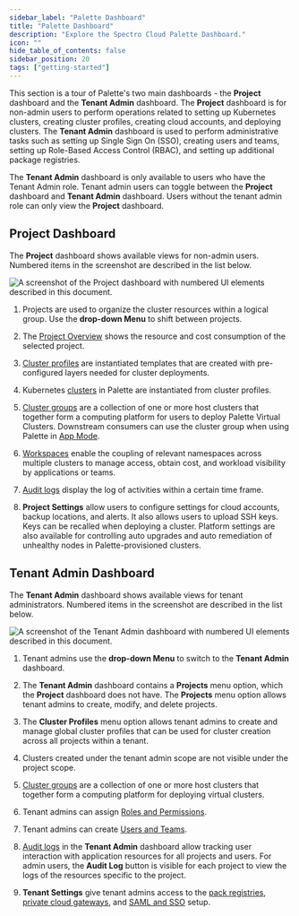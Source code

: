 ```yaml
---
sidebar_label: "Palette Dashboard"
title: "Palette Dashboard"
description: "Explore the Spectro Cloud Palette Dashboard."
icon: ""
hide_table_of_contents: false
sidebar_position: 20
tags: ["getting-started"]
---
```


This section is a tour of Palette's two main dashboards - the **Project** dashboard and the **Tenant Admin** dashboard.
The **Project** dashboard is for non-admin users to perform operations related to setting up Kubernetes clusters,
creating cluster profiles, creating cloud accounts, and deploying clusters. The **Tenant Admin** dashboard is used to
perform administrative tasks such as setting up Single Sign On (SSO), creating users and teams, setting up Role-Based
Access Control (RBAC), and setting up additional package registries.

The **Tenant Admin** dashboard is only available to users who have the Tenant Admin role. Tenant admin users can toggle
between the **Project** dashboard and **Tenant Admin** dashboard. Users without the tenant admin role can only view the
**Project** dashboard.

## Project Dashboard

The **Project** dashboard shows available views for non-admin users. Numbered items in the screenshot are described in
the list below.

<!-- Numbered items in the screenshot are described in the list below.  -->

<!-- ![project-dashboard](/project-dashboard.webp) -->

![A screenshot of the Project dashboard with numbered UI elements described in this document.](/getting-started/getting-started_dashboard_project-dashboard.webp)

1. Projects are used to organize the cluster resources within a logical group. Use the **drop-down Menu** to shift
   between projects.

2. The [Project Overview](../projects.md) shows the resource and cost consumption of the selected project.

3. [Cluster profiles](../profiles/cluster-profiles/cluster-profiles.md) are instantiated templates that are created with
   pre-configured layers needed for cluster deployments.

4. Kubernetes [clusters](../clusters/clusters.md) in Palette are instantiated from cluster profiles.

5. [Cluster groups](../clusters/cluster-groups/cluster-groups.md) are a collection of one or more host clusters that
   together form a computing platform for users to deploy Palette Virtual Clusters. Downstream consumers can use the
   cluster group when using Palette in [App Mode](../introduction/palette-modes.md#what-is-app-mode).

6. [Workspaces](../workspace/workspace.md) enable the coupling of relevant namespaces across multiple clusters to manage
   access, obtain cost, and workload visibility by applications or teams.

7. [Audit logs](../audit-logs/audit-logs.md) display the log of activities within a certain time frame.

8. **Project Settings** allow users to configure settings for cloud accounts, backup locations, and alerts. It also
   allows users to upload SSH keys. Keys can be recalled when deploying a cluster. Platform settings are also available
   for controlling auto upgrades and auto remediation of unhealthy nodes in Palette-provisioned clusters.

## Tenant Admin Dashboard

The **Tenant Admin** dashboard shows available views for tenant administrators. Numbered items in the screenshot are
described in the list below.

<!-- ![admin-dashboard](/admin-dashboard.webp) -->

![A screenshot of the Tenant Admin dashboard with numbered UI elements described in this document.](/getting-started/getting-started_dashboard_admin-dashboard.webp)

1. Tenant admins use the **drop-down Menu** to switch to the **Tenant Admin** dashboard.

2. The **Tenant Admin** dashboard contains a **Projects** menu option, which the **Project** dashboard does not have.
   The **Projects** menu option allows tenant admins to create, modify, and delete projects.

3. The **Cluster Profiles** menu option allows tenant admins to create and manage global cluster profiles that can be
   used for cluster creation across all projects within a tenant.

4. Clusters created under the tenant admin scope are not visible under the project scope.

5. [Cluster groups](../clusters/cluster-groups/cluster-groups.md) are a collection of one or more host clusters that
   together form a computing platform for deploying virtual clusters.

6. Tenant admins can assign [Roles and Permissions](../user-management/user-management.md#rbac).

7. Tenant admins can create
   [Users and Teams](../user-management/user-management.md#multi-organization-support-for-users).

8. [Audit logs](../audit-logs/audit-logs.md) in the **Tenant Admin** dashboard allow tracking user interaction with
   application resources for all projects and users. For admin users, the **Audit Log** button is visible for each
   project to view the logs of the resources specific to the project.

9. **Tenant Settings** give tenant admins access to the
   [pack registries](../registries-and-packs/registries-and-packs.md),
   [private cloud gateways](../glossary-all.md#private-cloud-gateway), and
   [SAML and SSO](../user-management/saml-sso/saml-sso.md) setup.
